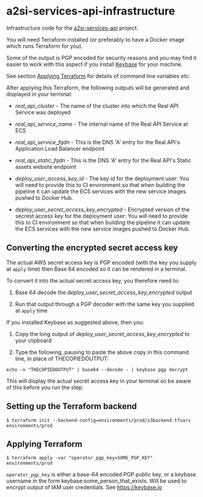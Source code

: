 # a2si-services-api-infrastructure

Infrastructure code for the [a2si-services-api](https://github.com/nhsd-a2si/a2si-services-api)
project.

You will need Terraform installed (or preferably to have a Docker image which runs Terraform for
you).

Some of the output is PGP encoded for security reasons and you may find it easier to work with this
aspect if you install [Keybase](https://keybase.io) for your machine.

See section [Applying Terraform](#applying-terraform) for details of command line variables etc.

After applying this Terraform, the following outputs will be generated and displayed in your terminal:

  - _real_api_cluster_ - The name of the cluster into which the Real API Service was deployed

  - _real_api_service_name_ - The internal name of the Real API Service at ECS

  - _real_api_service_fqdn_ - This is the DNS 'A' entry for the Real API's Application Load Balancer
     endpoint

  - _real_api_static_fqdn_ -  This is the DNS 'A' entry for the Real API's Static assets website
     endpoint
  
  - _deploy_user_access_key_id_ - The key id for the deployment user: You will need to
    provide this to CI environment so that when building the pipeline it can update the ECS
    services with the new service images pushed to Docker Hub.
  
  - _deploy_user_secret_access_key_encrypted_ - Encrypted version of the secrest access key for the
    deployment user: You will need to provide this to CI environment so that when building the
    pipeline it can update the ECS services with the new service images pushed to Docker Hub.
  
## Converting the encrypted secret access key
 
The actual AWS secret access key is PGP encoded (with the key you supply at `apply` time) then
Base 64 encoded so it can be rendered in a terminal.
 
To convert it into the actual secret access key, you therefore need to:
 
  1. Base 64 decode the _deploy_user_secret_access_key_encrypted_ output

  2. Run that output through a PGP decoder with the same key you supplied at `apply` time
   
If you installed Keybase as suggested above, then you:

  1. Copy the long output of _deploy_user_secret_access_key_encrypted_ to your clipboard
   
  2. Type the following, pausing to paste the above copy in this command line, in place of
     THECOPIEDOUTPUT:

   `echo -n "THECOPIEDOUTPUT" | base64 --decode - | keybase pgp decrypt` 

This will display the actual secret access key in your terminal so be aware of this before you run
the step.

## Setting up the Terraform backend

```
$ terraform init --backend-config=environments/prod/s3backend.tfvars environments/prod
```

## Applying Terraform

```
$ terraform apply -var "operator_pgp_key=SOME_PGP_KEY" environments/prod
```

`operator_pgp_key` is either a base-64 encoded PGP public key, or a keybase username in the form
keybase:some_person_that_exists. Will be used to encrypt output of IAM user credentials.
See https://keybase.io
